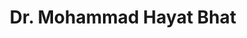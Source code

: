 ---
layout: doctor
profilePic : https://firebasestorage.googleapis.com/v0/b/dr-appointment-booking-app.appspot.com/o/provider%2Fprofile_pic%2Fmohammad_hayat_bhat.jpg?alt=media&token=2533bc50-56aa-496b-9df0-c127ab58d44e
title: Dr. Mohammad Hayat Bhat
specialties: endocrinologist
description: Dr. Mohammad Hayat Bhat, a highly experienced endocrinologist with over a decade of dedicated practice in the field of endocrinology. His passion for helping patients manage their endocrine disorders has driven me to achieve excellence in patient care.
yearsOfExp: 15
location: Srinagar
contact: null
hospitalName: Aisha Healthcare
avl_days: null
_id: d6a6c87241e415a657d90305
---